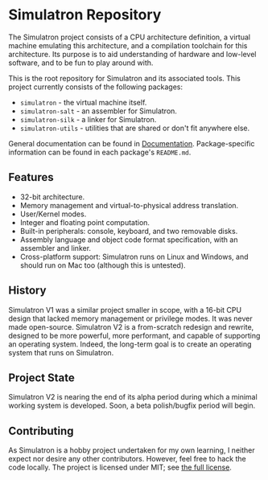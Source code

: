 # Simulatron Repository
The Simulatron project consists of a CPU architecture definition, a virtual machine emulating this architecture, and a compilation toolchain for this architecture. Its purpose is to aid understanding of hardware and low-level software, and to be fun to play around with.

This is the root repository for Simulatron and its associated tools. This project currently consists of the following packages:
* `simulatron` - the virtual machine itself.
* `simulatron-salt` - an assembler for Simulatron.
* `simulatron-silk` - a linker for Simulatron.
* `simulatron-utils` - utilities that are shared or don't fit anywhere else.

General documentation can be found in [Documentation](Documentation). Package-specific information can be found in each package's `README.md`.

## Features
* 32-bit architecture.
* Memory management and virtual-to-physical address translation.
* User/Kernel modes.
* Integer and floating point computation.
* Built-in peripherals: console, keyboard, and two removable disks.
* Assembly language and object code format specification, with an assembler and linker.
* Cross-platform support: Simulatron runs on Linux and Windows, and should run on Mac too (although this is untested).

## History
Simulatron V1 was a similar project smaller in scope, with a 16-bit CPU design that lacked memory management or privilege modes. It was never made open-source. Simulatron V2 is a from-scratch redesign and rewrite, designed to be more powerful, more performant, and capable of supporting an operating system. Indeed, the long-term goal is to create an operating system that runs on Simulatron.

## Project State
Simulatron V2 is nearing the end of its alpha period during which a minimal working system is developed. Soon, a beta polish/bugfix period will begin.

## Contributing
As Simulatron is a hobby project undertaken for my own learning, I neither expect nor desire any other contributors. However, feel free to hack the code locally. The project is licensed under MIT; see [the full license](LICENSE).
